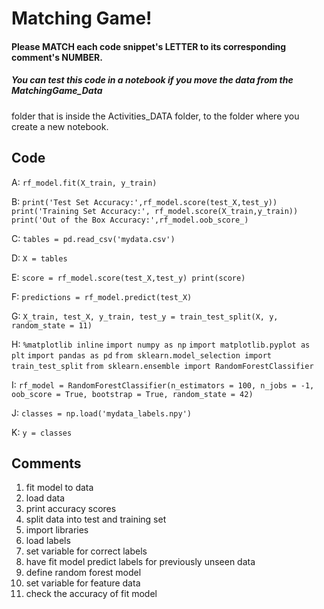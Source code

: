 # Matching Game!
#### Please MATCH each code snippet's LETTER to its corresponding comment's NUMBER.
##### You can test this code in a notebook if you move the data from the MatchingGame_Data
folder that is inside the Activities_DATA folder, to the folder where you create a new notebook.


## Code

A:
`rf_model.fit(X_train, y_train)` 

B:
`print('Test Set Accuracy:',rf_model.score(test_X,test_y))`  
`print('Training Set Accuracy:', rf_model.score(X_train,y_train))`
`print('Out of the Box Accuracy:',rf_model.oob_score_)`

C:
`tables = pd.read_csv('mydata.csv')`

D:
`X = tables`

E:
`score = rf_model.score(test_X,test_y)
print(score)`

F:
`predictions = rf_model.predict(test_X)`

G:
`X_train, test_X, y_train, test_y = train_test_split(X, y, random_state = 11)`

H:
`%matplotlib inline`
`import numpy as np`
`import matplotlib.pyplot as plt`
`import pandas as pd`
`from sklearn.model_selection import train_test_split`
`from sklearn.ensemble import RandomForestClassifier`
                       
I:
`rf_model = RandomForestClassifier(n_estimators = 100,
                           n_jobs = -1,
                           oob_score = True,
                           bootstrap = True,
                           random_state = 42)`
                           
J:
`classes = np.load('mydata_labels.npy')`

K:
`y = classes`



## Comments


1. fit model to data
2. load data
3. print accuracy scores
4. split data into test and training set
5. import libraries
6. load labels
7. set variable for correct labels
8. have fit model predict labels for previously unseen data
9. define random forest model
10. set variable for feature data
11. check the accuracy of fit model




